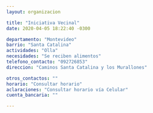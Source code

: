 ```yaml
---
layout: organizacion

title: "Iniciativa Vecinal"
date: 2020-04-05 18:22:40 -0300

departamento: "Montevideo"
barrio: "Santa Catalina"
actividades: "Olla"
necesidades: "Se reciben alimentos"
telefono_contacto: "092726853"
direccion: "Caminos Santa Catalina y los Murallones"

otros_contactos: ""
horario: "Consultar horario"
aclaraciones: "Consultar horario vía Celular"
cuenta_bancaria: ""

---
```

